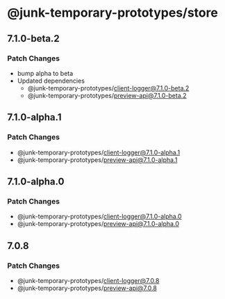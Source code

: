# @junk-temporary-prototypes/store

## 7.1.0-beta.2

### Patch Changes

- bump alpha to beta
- Updated dependencies
  - @junk-temporary-prototypes/client-logger@7.1.0-beta.2
  - @junk-temporary-prototypes/preview-api@7.1.0-beta.2

## 7.1.0-alpha.1

### Patch Changes

- @junk-temporary-prototypes/client-logger@7.1.0-alpha.1
- @junk-temporary-prototypes/preview-api@7.1.0-alpha.1

## 7.1.0-alpha.0

### Patch Changes

- @junk-temporary-prototypes/client-logger@7.1.0-alpha.0
- @junk-temporary-prototypes/preview-api@7.1.0-alpha.0

## 7.0.8

### Patch Changes

- @junk-temporary-prototypes/client-logger@7.0.8
- @junk-temporary-prototypes/preview-api@7.0.8
